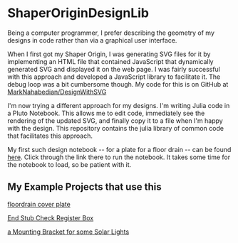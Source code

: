# ShaperOriginDesignLib

Being a computer programmer, I prefer describing the geometry of my
designs in code rather than via a graphical user interface.

When I first got my Shaper Origin, I was generating SVG files for it
by implementing an HTML file that contained JavaScript that
dynamically generated SVG and displayed it on the web page.  I was
fairly successful with this approach and developed a JavaScript
library to facilitate it.  The debug loop was a bit cumbersome though.
My code for this is on GitHub at
[MarkNahabedian/DesignWithSVG](https://github.com/MarkNahabedian/DesignWithSVG)

I'm now trying a different approach for my designs.  I'm writing Julia
code in a Pluto Notebook.  This allows me to edit code, immediately see
the rendering of the updated SVG, and finally copy it to a file when
I'm happy with the design.  This repository contains the julia library
of common code that facilitates this approach.

My first such design notebook -- for a plate for a floor drain -- can be
found
[here](https://github.com/MarkNahabedian/DesignWithSVG/tree/master/floor_drain).
Click through the link there to run the notebook.  It takes some time
for the notebook to load, so be patient with it.


## My Example Projects that use this

[floordrain cover plate](https://github.com/MarkNahabedian/DesignWithSVG/tree/master/floor_drain)

[End Stub Check Register Box](https://github.com/MarkNahabedian/DesignWithSVG/tree/master/end_stub_check_register_box)

[a Mounting Bracket for some Solar Lights](https://github.com/MarkNahabedian/DesignWithSVG/tree/master/solar_lights_bracket)

